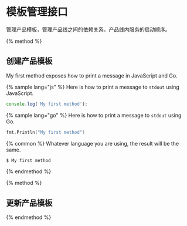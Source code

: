 # 模板管理接口

管理产品模板，管理产品线之间的依赖关系，产品线内服务的启动顺序。

{% method %}
## 创建产品模板

My first method exposes how to print a message in JavaScript and Go.

{% sample lang="js" %}
Here is how to print a message to `stdout` using JavaScript.

```js
console.log('My first method');
```

{% sample lang="go" %}
Here is how to print a message to `stdout` using Go.

```go
fmt.Println("My first method")
```

{% common %}
Whatever language you are using, the result will be the same.

```bash
$ My first method
```
{% endmethod %}

{% method %}

## 更新产品模板

{% endmethod %}
